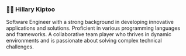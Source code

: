 ### 👋🏽 Hillary Kiptoo

Software Engineer with a strong background in developing innovative applications and solutions. 
Proficient in various programming languages and frameworks. A collaborative team player who thrives 
in dynamic environments and is passionate about solving complex technical challenges.
